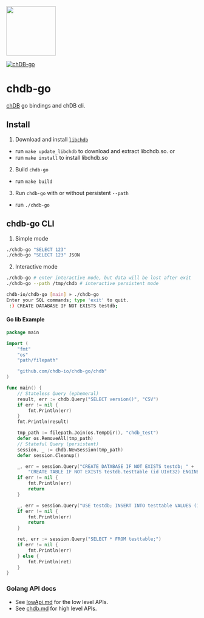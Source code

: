 <a href="https://chdb.io" target="_blank">
  <img src="https://avatars.githubusercontent.com/u/132536224" width=130 />
</a>

[![chDB-go](https://github.com/chdb-io/chdb-go/actions/workflows/chdb.yml/badge.svg)](https://github.com/chdb-io/chdb-go/actions/workflows/chdb.yml)

# chdb-go
[chDB](https://github.com/chdb-io/chdb) go bindings and chDB cli.

## Install

1. Download and install [`libchdb`](https://github.com/chdb-io/chdb/releases)
  - run `make update_libchdb` to download and extract libchdb.so. or
  - run `make install` to install libchdb.so
2. Build `chdb-go`
  - run `make build`
3. Run `chdb-go` with or without persistent `--path`
  - run `./chdb-go`

## chdb-go CLI

1. Simple mode
```bash
./chdb-go "SELECT 123"
./chdb-go "SELECT 123" JSON
```
2. Interactive mode
```bash
./chdb-go # enter interactive mode, but data will be lost after exit
./chdb-go --path /tmp/chdb # interactive persistent mode
```

```bash
chdb-io/chdb-go [main] » ./chdb-go 
Enter your SQL commands; type 'exit' to quit.
 :) CREATE DATABASE IF NOT EXISTS testdb;


```

#### Go lib Example
```go
package main

import (
	"fmt"
	"os"
	"path/filepath"

	"github.com/chdb-io/chdb-go/chdb"
)

func main() {
	// Stateless Query (ephemeral)
	result, err := chdb.Query("SELECT version()", "CSV")
	if err != nil {
		fmt.Println(err)
	}
	fmt.Println(result)

	tmp_path := filepath.Join(os.TempDir(), "chdb_test")
	defer os.RemoveAll(tmp_path)
	// Stateful Query (persistent)
	session, _ := chdb.NewSession(tmp_path)
	defer session.Cleanup()

	_, err = session.Query("CREATE DATABASE IF NOT EXISTS testdb; " +
		"CREATE TABLE IF NOT EXISTS testdb.testtable (id UInt32) ENGINE = MergeTree() ORDER BY id;")
	if err != nil {
		fmt.Println(err)
		return
	}

	_, err = session.Query("USE testdb; INSERT INTO testtable VALUES (1), (2), (3);")
	if err != nil {
		fmt.Println(err)
		return
	}

	ret, err := session.Query("SELECT * FROM testtable;")
	if err != nil {
		fmt.Println(err)
	} else {
		fmt.Println(ret)
	}
}
```

### Golang API docs

- See [lowApi.md](lowApi.md) for the low level APIs.
- See [chdb.md](chdb.md) for high level APIs.
